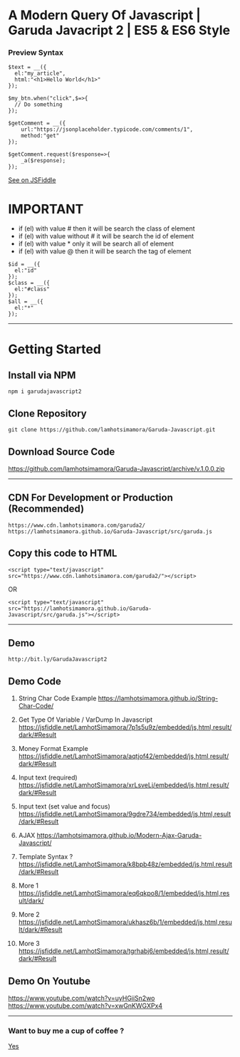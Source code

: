# A Modern Query Of Javascript | Garuda Javacript 2 | ES5 & ES6 Style

### Preview Syntax 
```
$text = __({
  el:"my_article",
  html:"<h1>Hello World</h1>"
});
```

```
$my_btn.when("click",$=>{
  // Do something 
});

$getComment = __({
    url:"https://jsonplaceholder.typicode.com/comments/1",
    method:"get"
});

$getComment.request($response=>{
    _a($response);
});
```
<a href="https://jsfiddle.net/steoa1xn/1/">See on JSFiddle</a>

# IMPORTANT
- if (el) with value # then it will be search the class of element
- if (el) with value without # it will be search the id of element
- if (el) with value * only it will be search all of element
- if (el) with value @ then it will be search the tag of element
```
$id = __({
  el:"id"
});
$class = __({
  el:"#class"
});
$all = __({
  el:"*"
});
```
--------------------
# Getting Started

## Install via NPM
```
npm i garudajavascript2
```

## Clone Repository
```
git clone https://github.com/lamhotsimamora/Garuda-Javascript.git
```

## Download Source Code
https://github.com/lamhotsimamora/Garuda-Javascript/archive/v.1.0.0.zip

--------------------------------
## CDN For Development or Production (Recommended)
```
https://www.cdn.lamhotsimamora.com/garuda2/ 
https://lamhotsimamora.github.io/Garuda-Javascript/src/garuda.js
```
## Copy this code to HTML
```
<script type="text/javascript" src="https://www.cdn.lamhotsimamora.com/garuda2/"></script>
```
OR
```
<script type="text/javascript" src="https://lamhotsimamora.github.io/Garuda-Javascript/src/garuda.js"></script>
```
------------------------------

## Demo
```
http://bit.ly/GarudaJavascript2
```

## Demo Code
1. String Char Code Example 
https://lamhotsimamora.github.io/String-Char-Code/

2. Get Type Of Variable / VarDump In Javascript   
https://jsfiddle.net/LamhotSimamora/7p1s5u9z/embedded/js,html,result/dark/#Result

3. Money Format Example
https://jsfiddle.net/LamhotSimamora/aqtjof42/embedded/js,html,result/dark/#Result

4. Input text (required)
https://jsfiddle.net/LamhotSimamora/xrLsveLj/embedded/js,html,result/dark/#Result

5. Input text (set value and focus)
https://jsfiddle.net/LamhotSimamora/9gdre734/embedded/js,html,result/dark/#Result

6. AJAX
https://lamhotsimamora.github.io/Modern-Ajax-Garuda-Javascript/

7. Template Syntax ? 
https://jsfiddle.net/LamhotSimamora/k8bpb48z/embedded/js,html,result/dark/#Result

8. More 1
https://jsfiddle.net/LamhotSimamora/eq6qkpo8/1/embedded/js,html,result/dark/

9. More 2
https://jsfiddle.net/LamhotSimamora/ukhasz6b/1/embedded/js,html,result/dark/#Result

10. More 3
https://jsfiddle.net/LamhotSimamora/tgrhabj6/embedded/js,html,result/dark/#Result

## Demo On Youtube
https://www.youtube.com/watch?v=uyHGiiSn2wo
https://www.youtube.com/watch?v=xwGnKWGXPx4


----------------

### Want to buy me a cup of coffee ?
<a href="http://ko-fi.com/Z8Z579XC">Yes</a>

